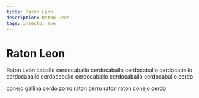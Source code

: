 ```yaml
---
title: Raton Leon
description: Raton Leon
tags: insecto, ave
---
```


# Raton Leon

Raton Leon caballo cerdocaballo cerdocaballo cerdocaballo cerdocaballo cerdocaballo cerdocaballo cerdocaballo cerdocaballo cerdocaballo cerdo

conejo gallina cerdo zorro raton perro raton raton conejo cerdo
